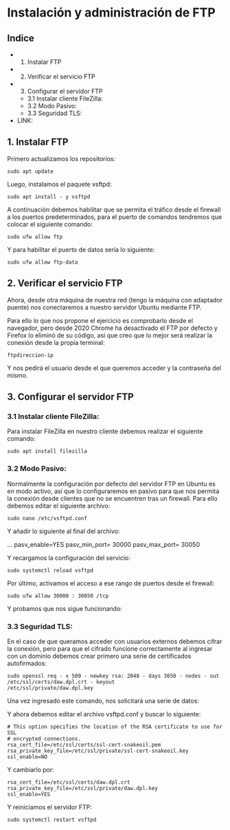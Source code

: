 <h1>Instalación y administración de FTP</h1>

## Indice

- 1. Instalar FTP
- 2. Verificar el servicio FTP
- 3. Configurar el servidor FTP
   - 3.1 Instalar cliente FileZilla:
   - 3.2 Modo Pasivo:
   - 3.3 Seguridad TLS:
- LINK:


## 1. Instalar FTP

Primero actualizamos los repositorios:

```
sudo apt update
```
Luego, instalamos el paquete vsftpd:

```
sudo apt install - y vsftpd
```
A continuación debemos habilitar que se permita el tráfico desde el firewall a los puertos
predeterminados, para el puerto de comandos tendremos que colocar el siguiente comando:

```
sudo ufw allow ftp
```
Y para habilitar el puerto de datos sería lo siguiente:

```
sudo ufw allow ftp-data
```
## 2. Verificar el servicio FTP

Ahora, desde otra máquina de nuestra red (tengo la máquina con adaptador puente) nos
conectaremos a nuestro servidor Ubuntu mediante FTP.

Para ello lo que nos propone el ejercicio es comprobarlo desde el navegador, pero desde
2020 Chrome ha desactivado el FTP por defecto y Firefox lo eliminó de su código, así que
creo que lo mejor será realizar la conexión desde la propia terminal:

```
ftpdireccion-ip
```
Y nos pedirá el usuario desde el que queremos acceder y la contraseña del mismo.


## 3. Configurar el servidor FTP

### 3.1 Instalar cliente FileZilla:

Para instalar FileZilla en nuestro cliente debemos realizar el siguiente comando:

```
sudo apt install filezilla
```
### 3.2 Modo Pasivo:

Normalmente la configuración por defecto del servidor FTP en Ubuntu es en modo activo,
así que lo configuraremos en pasivo para que nos permita la conexión desde clientes que
no se encuentren tras un firewall. Para ello debemos editar el siguiente archivo:

```
sudo nano /etc/vsftpd.conf
```
Y añadir lo siguiente al final del archivo:

...
pasv_enable=YES
pasv_min_port= 30000
pasv_max_port= 30050

Y recargamos la configuración del servicio:

```
sudo systemctl reload vsftpd
```
Por último, activamos el acceso a ese rango de puertos desde el firewall:

```
sudo ufw allow 30000 : 30050 /tcp
```

Y probamos que nos sigue funcionando:

### 3.3 Seguridad TLS:

En el caso de que queramos acceder con usuarios externos debemos cifrar la conexión,
pero para que el cifrado funcione correctamente al ingresar con un dominio debemos crear
primero una serie de certificados autofirmados:

```
sudo openssl req - x 509 - newkey rsa: 2048 - days 3650 - nodes - out /etc/ssl/certs/daw.dpl.crt - keyout
/etc/ssl/private/daw.dpl.key
```
Una vez ingresado este comando, nos solicitará una serie de datos:

Y ahora debemos editar el archivo vsftpd.conf y buscar lo siguiente:

```
# This option specifies the location of the RSA certificate to use for SSL
# encrypted connections.
rsa_cert_file=/etc/ssl/certs/ssl-cert-snakeoil.pem
rsa_private_key_file=/etc/ssl/private/ssl-cert-snakeoil.key
ssl_enable=NO
```

Y cambiarlo por:

```
rsa_cert_file=/etc/ssl/certs/daw.dpl.crt
rsa_private_key_file=/etc/ssl/private/daw.dpl.key
ssl_enable=YES
```
Y reiniciamos el servidor FTP:

```
sudo systemctl restart vsftpd
```
